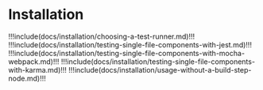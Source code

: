 # Installation

!!!include(docs/installation/choosing-a-test-runner.md)!!!
!!!include(docs/installation/testing-single-file-components-with-jest.md)!!!
!!!include(docs/installation/testing-single-file-components-with-mocha-webpack.md)!!!
!!!include(docs/installation/testing-single-file-components-with-karma.md)!!!
!!!include(docs/installation/usage-without-a-build-step-node.md)!!!
